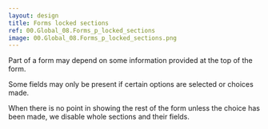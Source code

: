 ```yaml
---
layout: design
title: Forms locked sections
ref: 00.Global_08.Forms_p_locked_sections
image: 00.Global_08.Forms_p_locked_sections.png
---
```


Part of a form may depend on some information provided at the top of the form.

Some fields may only be present if certain options are selected or choices made.

When there is no point in showing the rest of the form unless the choice has been made, we disable whole sections and their fields.

